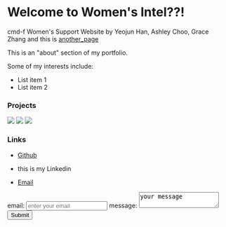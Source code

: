 # Welcome to Women's Intel??!
cmd-f Women's Support Website by Yeojun Han, Ashley Choo, Grace Zhang
and this is [another_page](another-page)

<html>
    <head>
        <meta charset="utf-8" />
        <title>cmd-f 2021 Women's Intel</title>
        <link rel="stylesheet" href="styles.css" />
    </head>
    <body>
        <div class="container">
            <div class="about-grid">
                <div class="about-section">
                    <p id="cool-id">This is an "about" section of my portfolio.</p>
                </div>
                <div class="about-section">
                    <p>Some of my interests include:</p>
                    <ul>
                        <li>List item 1</li>
                        <li>List item 2</li>
                    </ul>
                </div>
            </div>
            <div>
                <h3>Projects</h3>
                <img src="https://via.placeholder.com/300" />
                <img src="https://via.placeholder.com/300" />
                <img src="https://via.placeholder.com/300" />
            </div>
            <div>
                <h3>Links</h3>
                <ul>
                    <li>
                        <a href="https://github.com/yeojunh">Github</a>
                    </li>
                    <li>
                        <p>this is my Linkedin</p>
                    </li>
                    <li>
                        <a href="mailto:yeojunhann@gmail.com">Email</a>
                    </li>
                </ul>
                <div>
                    <form>
                        <label for="email">
                            email: <input type="email" id="email" placeholder="enter your email" />
                        </label>
                        <label for="message">
                            message: <textarea id="message">your message</textarea>
                        </label>
                        <input type="submit" />
                    </form>
                </div>
            </div>
       </div>
    </body>
</html>
